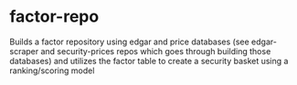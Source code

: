 # factor-repo
Builds a factor repository using edgar and price databases (see edgar-scraper and security-prices repos which goes through building those databases) and utilizes the factor table to create a security basket using a ranking/scoring model
